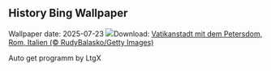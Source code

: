 ## History Bing Wallpaper
Wallpaper date: 2025-07-23
![](https://www.bing.com/th?id=OHR.VaticanCity_DE-DE5887283665_UHD.jpg&w=1000)Download: [Vatikanstadt mit dem Petersdom, Rom, Italien (© RudyBalasko/Getty Images)](https://www.bing.com/th?id=OHR.VaticanCity_DE-DE5887283665_UHD.jpg)

Auto get programm by LtgX
